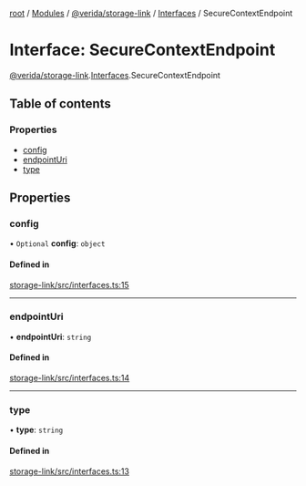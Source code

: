 [root](../README.md) / [Modules](../modules.md) / [@verida/storage-link](../modules/verida_storage_link.md) / [Interfaces](../modules/verida_storage_link.Interfaces.md) / SecureContextEndpoint

# Interface: SecureContextEndpoint

[@verida/storage-link](../modules/verida_storage_link.md).[Interfaces](../modules/verida_storage_link.Interfaces.md).SecureContextEndpoint

## Table of contents

### Properties

- [config](verida_storage_link.Interfaces.SecureContextEndpoint.md#config)
- [endpointUri](verida_storage_link.Interfaces.SecureContextEndpoint.md#endpointuri)
- [type](verida_storage_link.Interfaces.SecureContextEndpoint.md#type)

## Properties

### config

• `Optional` **config**: `object`

#### Defined in

[storage-link/src/interfaces.ts:15](https://github.com/verida/verida-js/blob/039856c/packages/storage-link/src/interfaces.ts#L15)

___

### endpointUri

• **endpointUri**: `string`

#### Defined in

[storage-link/src/interfaces.ts:14](https://github.com/verida/verida-js/blob/039856c/packages/storage-link/src/interfaces.ts#L14)

___

### type

• **type**: `string`

#### Defined in

[storage-link/src/interfaces.ts:13](https://github.com/verida/verida-js/blob/039856c/packages/storage-link/src/interfaces.ts#L13)
